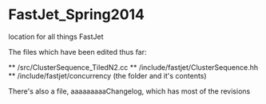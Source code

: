 FastJet_Spring2014
==================

location for all things FastJet


The files which have been edited thus far:

** /src/ClusterSequence_TiledN2.cc
** /include/fastjet/ClusterSequence.hh
** /include/fastjet/concurrency (the folder and it's contents)

There's also a file, aaaaaaaaaChangelog, which has most of the revisions

